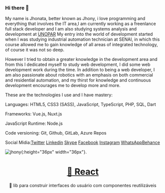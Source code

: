 ### Hi there 👋

My name is Jhonata, better known as Jhony, i love programming and everything that involves the IT area,I am currently working as a freenlance full stack developer and I am also studying systems analysis and development at [UNOPAR](http://unopar.br/) My entry into the world of development started when I was studying industrial automation technician at SENAI, in which this course allowed me to gain knowledge of all areas of integrated technology, of course it was not so deep. 

However I tried to obtain a greater knowledge in the development area and from this I dedicated myself to study web development, I did some web development work during the time. In addition to being a web developer, I am also passionate about robotics with an emphasis on both commercial and residential automation, and my thirst for knowledge and continuous development encourages me to develop more and more.

These are the technologies I use and I have mastery:

Languages: HTML5, CSS3 (SASS), JavaScript, TypeScript, PHP, SQL, Dart

Frameworks: Vue.js, Nuxt.js

JavaScript Runtime: Node.js

Code versioning: Git, Github, GitLab, Azure Repos


Social Midia:[Twitter](https://twitter.com/JhonyAraujoDev) [Linkedin](https://www.linkedin.com/in/jhonatavinicius2488/) [Skype](https://join.skype.com/invite/v9azzgZrhpWh) [Facebook](https://www.facebook.com/jhony.araujo.dev/) [Instagram](https://www.instagram.com/jhony_araujo.dev/)
[WhatsApp](https://api.whatsapp.com/send?phone=5581983708177)[Behance](https://www.behance.net/jhonyaraujo)

![jhony](https://www.jhonyaraujo.com.br/_nuxt/img/d69f331.webp){:height="36px" width="36px"}.

<h1 align="center">
    <a href="https://pt-br.reactjs.org/">🔗 React</a>
</h1>
<p align="center">🚀 lib para construir interfaces do usuário com componentes reutilizáveis</p>


